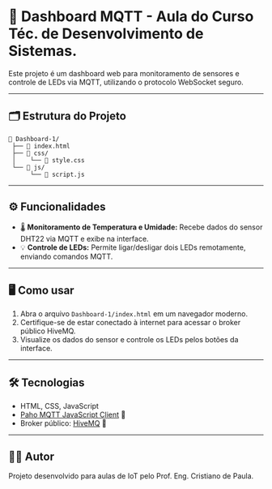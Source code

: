 # 🚀 Dashboard MQTT - Aula do Curso Téc. de Desenvolvimento de Sistemas.

Este projeto é um dashboard web para monitoramento de sensores e controle de LEDs via MQTT, utilizando o protocolo WebSocket seguro.

---

## 🗂️ Estrutura do Projeto

```
📁 Dashboard-1/
 ├── 📝 index.html
 ├── 📂 css/
 │    └── 🎨 style.css
 └── 📂 js/
      └── 📜 script.js
```

---

## ⚙️ Funcionalidades

- 🌡️ **Monitoramento de Temperatura e Umidade:** Recebe dados do sensor DHT22 via MQTT e exibe na interface.
- 💡 **Controle de LEDs:** Permite ligar/desligar dois LEDs remotamente, enviando comandos MQTT.

---

## 🖥️ Como usar

1. Abra o arquivo `Dashboard-1/index.html` em um navegador moderno.
2. Certifique-se de estar conectado à internet para acessar o broker público HiveMQ.
3. Visualize os dados do sensor e controle os LEDs pelos botões da interface.

---

## 🛠️ Tecnologias

- HTML, CSS, JavaScript
- [Paho MQTT JavaScript Client](https://www.eclipse.org/paho/clients/js/) 🔗
- Broker público: [HiveMQ](https://www.hivemq.com/public-mqtt-broker/) 🔗

---

## 👨‍🏫 Autor

Projeto desenvolvido para aulas de IoT pelo Prof. Eng. Cristiano de Paula.
